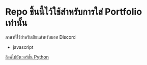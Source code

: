 # Repo ชิ้นนี้ไว้ใช้สำหรับการใส่ Portfolio เท่านั้น
ภาษาที่ใช้สำหรับเขียนสำหรับบอท Discord
- javascript

[ลิงค์ไปยังเวอร์ชั่น Python](https://github.com/keplerity/Discord-bot-for-profolio-python)
